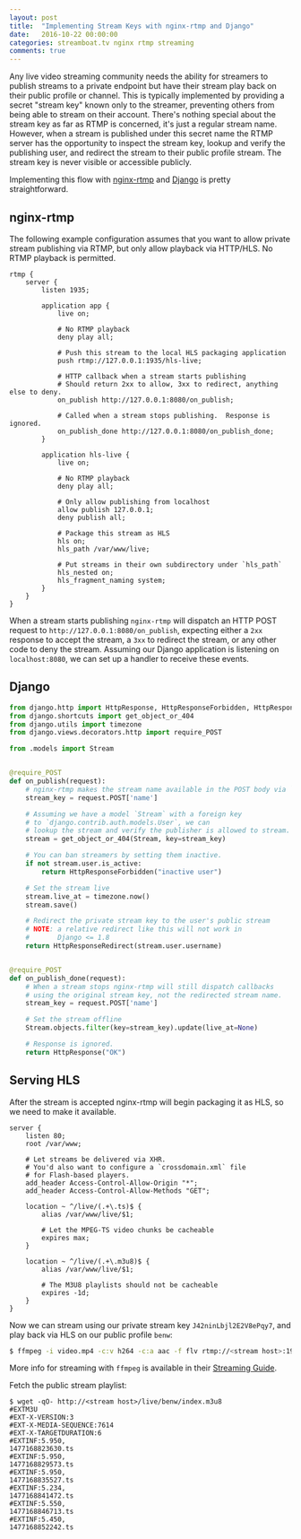 ```yaml
---
layout: post
title:  "Implementing Stream Keys with nginx-rtmp and Django"
date:   2016-10-22 00:00:00
categories: streamboat.tv nginx rtmp streaming
comments: true
---
```


Any live video streaming community needs the ability for streamers to publish streams to a private endpoint but have their stream play back on their public profile or channel.  This is typically implemented by providing a secret "stream key" known only to the streamer, preventing others from being able to stream on their account.  There's nothing special about the stream key as far as RTMP is concerned, it's just a regular stream name.  However, when a stream is published under this secret name the RTMP server has the opportunity to inspect the stream key, lookup and verify the publishing user, and redirect the stream to their public profile stream.  The stream key is never visible or accessible publicly.

Implementing this flow with [nginx-rtmp](https://github.com/arut/nginx-rtmp-module) and [Django](https://www.djangoproject.com/) is pretty straightforward.

## nginx-rtmp
The following example configuration assumes that you want to allow private stream publishing via RTMP, but only allow playback via HTTP/HLS.  No RTMP playback is permitted.

```
rtmp {
    server {
        listen 1935;

        application app {
            live on;

            # No RTMP playback
            deny play all;

            # Push this stream to the local HLS packaging application
            push rtmp://127.0.0.1:1935/hls-live;

            # HTTP callback when a stream starts publishing
            # Should return 2xx to allow, 3xx to redirect, anything else to deny.
            on_publish http://127.0.0.1:8080/on_publish;

            # Called when a stream stops publishing.  Response is ignored.
            on_publish_done http://127.0.0.1:8080/on_publish_done;
        }

        application hls-live {
            live on;

            # No RTMP playback
            deny play all;

            # Only allow publishing from localhost
            allow publish 127.0.0.1;
            deny publish all;

            # Package this stream as HLS
            hls on;
            hls_path /var/www/live;

            # Put streams in their own subdirectory under `hls_path`
            hls_nested on;
            hls_fragment_naming system;
        }
    }
}
```

When a stream starts publishing `nginx-rtmp` will dispatch an HTTP POST request to `http://127.0.0.1:8080/on_publish`, expecting either a `2xx` response to accept the stream, a `3xx` to redirect the stream, or any other code to deny the stream.  Assuming our Django application is listening on `localhost:8080`, we can set up a handler to receive these events.


## Django

```python
from django.http import HttpResponse, HttpResponseForbidden, HttpResponseRedirect
from django.shortcuts import get_object_or_404
from django.utils import timezone
from django.views.decorators.http import require_POST

from .models import Stream


@require_POST
def on_publish(request):
    # nginx-rtmp makes the stream name available in the POST body via `name`
    stream_key = request.POST['name']

    # Assuming we have a model `Stream` with a foreign key
    # to `django.contrib.auth.models.User`, we can
    # lookup the stream and verify the publisher is allowed to stream.
    stream = get_object_or_404(Stream, key=stream_key)

    # You can ban streamers by setting them inactive.
    if not stream.user.is_active:
        return HttpResponseForbidden("inactive user")

    # Set the stream live
    stream.live_at = timezone.now()
    stream.save()

    # Redirect the private stream key to the user's public stream
    # NOTE: a relative redirect like this will not work in
    #       Django <= 1.8
    return HttpResponseRedirect(stream.user.username)


@require_POST
def on_publish_done(request):
    # When a stream stops nginx-rtmp will still dispatch callbacks
    # using the original stream key, not the redirected stream name.
    stream_key = request.POST['name']

    # Set the stream offline
    Stream.objects.filter(key=stream_key).update(live_at=None)

    # Response is ignored.
    return HttpResponse("OK")
```

## Serving HLS
After the stream is accepted nginx-rtmp will begin packaging it as HLS, so we need to make it available.

```
server {
    listen 80;
    root /var/www;

    # Let streams be delivered via XHR.
    # You'd also want to configure a `crossdomain.xml` file
    # for Flash-based players.
    add_header Access-Control-Allow-Origin "*";
    add_header Access-Control-Allow-Methods "GET";

    location ~ ^/live/(.+\.ts)$ {
        alias /var/www/live/$1;

        # Let the MPEG-TS video chunks be cacheable
        expires max;
    }

    location ~ ^/live/(.+\.m3u8)$ {
        alias /var/www/live/$1;

        # The M3U8 playlists should not be cacheable
        expires -1d;
    }
}
```

Now we can stream using our private stream key `J42ninLbjl2E2V8ePqy7`, and play back via HLS on our public profile `benw`:

```sh
$ ffmpeg -i video.mp4 -c:v h264 -c:a aac -f flv rtmp://<stream host>:1935/app/J42ninLbjl2E2V8ePqy7
```

More info for streaming with `ffmpeg` is available in their [Streaming Guide](https://trac.ffmpeg.org/wiki/StreamingGuide).

Fetch the public stream playlist:

```
$ wget -qO- http://<stream host>/live/benw/index.m3u8
#EXTM3U
#EXT-X-VERSION:3
#EXT-X-MEDIA-SEQUENCE:7614
#EXT-X-TARGETDURATION:6
#EXTINF:5.950,
1477168823630.ts
#EXTINF:5.950,
1477168829573.ts
#EXTINF:5.950,
1477168835527.ts
#EXTINF:5.234,
1477168841472.ts
#EXTINF:5.550,
1477168846713.ts
#EXTINF:5.450,
1477168852242.ts
```

